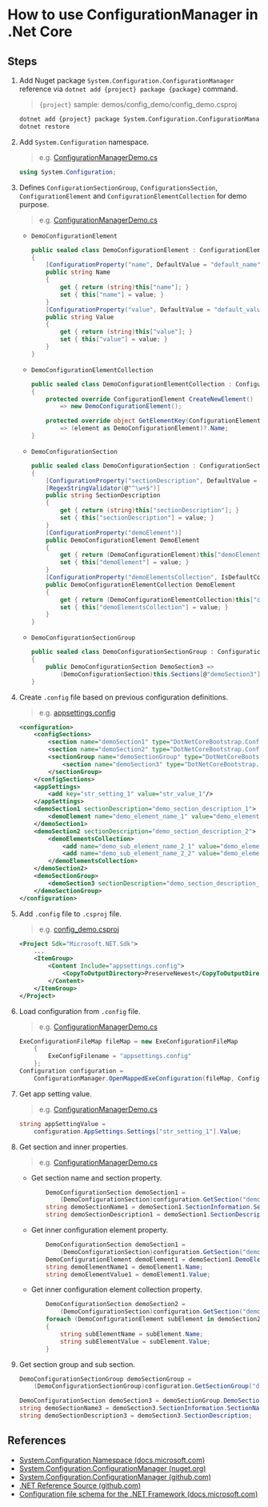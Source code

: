 # How to use ConfigurationManager in .Net Core

## Steps

1. Add Nuget package `System.Configuration.ConfigurationManager` reference via `dotnet add {project} package {package}` command.

    > `{project}` sample: demos/config_demo/config_demo.csproj

    ```bash
    dotnet add {project} package System.Configuration.ConfigurationManager
    dotnet restore
    ```

2. Add `System.Configuration` namespace.

    > e.g. [ConfigurationManagerDemo.cs](../../demos/config_demo/ConfigurationManagerDemo.cs)
    ```csharp
    using System.Configuration;
    ```

3. Defines `ConfigurationSectionGroup`, `ConfigurationsSection`, `ConfigurationElement` and `ConfigurationElementCollection` for demo purpose.

    > e.g. [ConfigurationManagerDemo.cs](../../demos/config_demo/ConfigurationManagerDemo.cs)

    * `DemoConfigurationElement`

        ```csharp
        public sealed class DemoConfigurationElement : ConfigurationElement
        {
            [ConfigurationProperty("name", DefaultValue = "default_name", IsRequired = true, IsKey = true)]
            public string Name
            {
                get { return (string)this["name"]; }
                set { this["name"] = value; }
            }
            [ConfigurationProperty("value", DefaultValue = "default_value", IsRequired = true, IsKey = false)]
            public string Value
            {
                get { return (string)this["value"]; }
                set { this["value"] = value; }
            }
        }
        ```

    * `DemoConfigurationElementCollection`

        ```csharp
        public sealed class DemoConfigurationElementCollection : ConfigurationElementCollection
        {
            protected override ConfigurationElement CreateNewElement()
                => new DemoConfigurationElement();

            protected override object GetElementKey(ConfigurationElement element)
                => (element as DemoConfigurationElement)?.Name;
        }
        ```

    * `DemoConfigurationSection`

        ```csharp
        public sealed class DemoConfigurationSection : ConfigurationSection
        {
            [ConfigurationProperty("sectionDescription", DefaultValue = "default_section_description", IsRequired = true, IsKey = false)]
            [RegexStringValidator(@"^\w+$")]
            public string SectionDescription
            {
                get { return (string)this["sectionDescription"]; }
                set { this["sectionDescription"] = value; }
            }
            [ConfigurationProperty("demoElement")]
            public DemoConfigurationElement DemoElement
            {
                get { return (DemoConfigurationElement)this["demoElement"]; }
                set { this["demoElement"] = value; }
            }
            [ConfigurationProperty("demoElementsCollection", IsDefaultCollection = false)]
            public DemoConfigurationElementCollection DemoElement
            {
                get { return (DemoConfigurationElementCollection)this["demoElementsCollection"]; }
                set { this["demoElementsCollection"] = value; }
            }
        }
        ```

    * `DemoConfigurationSectionGroup`

        ```csharp
        public sealed class DemoConfigurationSectionGroup : ConfigurationSectionGroup
        {
            public DemoConfigurationSection DemoSection3 =>
                (DemoConfigurationSection)this.Sections[@"demoSection3"];
        }
        ```

4. Create `.config` file based on previous configuration definitions.

   > e.g. [appsettings.config](../../demos/config_demo/appsettings.config)

    ```xml
    <configuration>
        <configSections>
            <section name="demoSection1" type="DotNetCoreBootstrap.ConfigDemo.ConfigurationManagerDemo+DemoConfigurationSection, config_demo" />
            <section name="demoSection2" type="DotNetCoreBootstrap.ConfigDemo.ConfigurationManagerDemo+DemoConfigurationSection, config_demo" />
            <sectionGroup name="demoSectionGroup" type="DotNetCoreBootstrap.ConfigDemo.ConfigurationManagerDemo+DemoConfigurationSectionGroup, config_demo">
                <section name="demoSection3" type="DotNetCoreBootstrap.ConfigDemo.ConfigurationManagerDemo+DemoConfigurationSection, config_demo" />
            </sectionGroup>
        </configSections>
        <appSettings>
            <add key="str_setting_1" value="str_value_1"/>
        </appSettings>
        <demoSection1 sectionDescription="demo_section_description_1">
            <demoElement name="demo_element_name_1" value="demo_element_value_1" />
        </demoSection1>
        <demoSection2 sectionDescription="demo_section_description_2">
            <demoElementsCollection>
                <add name="demo_sub_element_name_2_1" value="demo_element_value_2_1" />
                <add name="demo_sub_element_name_2_2" value="demo_element_value_2_2" />
            </demoElementsCollection>
        </demoSection2>
        <demoSectionGroup>
            <demoSection3 sectionDescription="demo_section_description_3"/>
        </demoSectionGroup>
    </configuration>
    ```

5. Add `.config` file to `.csproj` file.

    > e.g. [config_demo.csproj](../../demos/config_demo/config_demo.csproj)
    ```xml
    <Project Sdk="Microsoft.NET.Sdk">
        ...
        <ItemGroup>
            <Content Include="appsettings.config">
                <CopyToOutputDirectory>PreserveNewest</CopyToOutputDirectory>
            </Content>
        </ItemGroup>
    </Project>
    ```

6. Load configuration from `.config` file.

    > e.g. [ConfigurationManagerDemo.cs](../../demos/config_demo/ConfigurationManagerDemo.cs)
    ```csharp
    ExeConfigurationFileMap fileMap = new ExeConfigurationFileMap
        {
            ExeConfigFilename = "appsettings.config"
        };
    Configuration configuration =
        ConfigurationManager.OpenMappedExeConfiguration(fileMap, ConfigurationUserLevel.None);
    ```

7. Get app setting value.

    > e.g. [ConfigurationManagerDemo.cs](../../demos/config_demo/ConfigurationManagerDemo.cs)

    ```csharp
    string appSettingValue =
        configuration.AppSettings.Settings["str_setting_1"].Value;
    ```

8. Get section and inner properties.

    > e.g. [ConfigurationManagerDemo.cs](../../demos/config_demo/ConfigurationManagerDemo.cs)

    * Get section name and section property.

        ```csharp
            DemoConfigurationSection demoSection1 =
                (DemoConfigurationSection)configuration.GetSection("demoSection1");
            string demoSectionName1 = demoSection1.SectionInformation.SectionName;
            string demoSectionDescription1 = demoSection1.SectionDescription;
        ```

    * Get inner configuration element property.

        ```csharp
            DemoConfigurationSection demoSection1 =
                (DemoConfigurationSection)configuration.GetSection("demoSection1");
            DemoConfigurationElement demoElement1 = demoSection1.DemoElement;
            string demoElementName1 = demoElement1.Name;
            string demoElementValue1 = demoElement1.Value;
        ```

    * Get inner configuration element collection property.

        ```csharp
            DemoConfigurationSection demoSection2 =
                (DemoConfigurationSection)configuration.GetSection("demoSection2");
            foreach (DemoConfigurationElement subElement in demoSection2.DemoElementsCollection)
            {
                string subElementName = subElement.Name;
                string subElementValue = subElement.Value;
            }
        ```

9. Get section group and sub section.

    ```csharp
    DemoConfigurationSectionGroup demoSectionGroup =
        (DemoConfigurationSectionGroup)configuration.GetSectionGroup("demoSectionGroup");

    DemoConfigurationSection demoSection3 = demoSectionGroup.DemoSection3;
    string demoSectionName3 = demoSection3.SectionInformation.SectionName;
    string demoSectionDescription3 = demoSection3.SectionDescription;
    ```

## References

* [System.Configuration Namespace (docs.microsoft.com)](https://docs.microsoft.com/en-us/dotnet/api/system.configuration)
* [System.Configuration.ConfigurationManager (nuget.org)](https://www.nuget.org/packages/System.Configuration.ConfigurationManager)
* [System.Configuration.ConfigurationManager (github.com)](https://github.com/dotnet/corefx/tree/master/src/System.Configuration.ConfigurationManager)
* [.NET Reference Source (github.com)](https://github.com/Microsoft/referencesource)
* [Configuration file schema for the .NET Framework (docs.microsoft.com)](https://docs.microsoft.com/en-us/dotnet/framework/configure-apps/file-schema/)